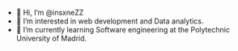 - 👋 Hi, I’m @insxneZZ
- 👀 I’m interested in web development and Data analytics.
- 🌱 I’m currently learning Software engineering at the Polytechnic University of Madrid.
<!---
insxneZZ/insxneZZ is a ✨ special ✨ repository because its `README.md` (this file) appears on your GitHub profile.
You can click the Preview link to take a look at your changes.
--->
